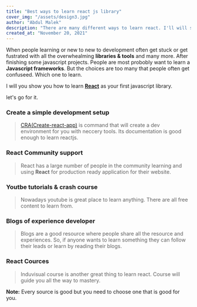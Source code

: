 ```yaml
---
title: "Best ways to learn react js library"
cover_img: "/assets/design3.jpg"
author: "Abdul Malek"
description: "There are many different ways to learn react. I'll will show you simplest way to learn react library."
created_at: "November 20, 2021"
---
```


When people learning or new to new to development often get stuck or get fustrated with all the overwhealming
**libraries & tools** and many more. After finishing some javascript projects. People are most probobly want to learn a **Javascript frameworks**. But the choices are too many that people often get confuseed. Which one to learn.

I will you show you how to learn **[React](https://reactjs.org/)** as your first javascript library.

let's go for it.

### **Create a simple development setup**

> [CRA(Create-react-app)](https://github.com/facebook/create-react-app) is command that will create a dev environment for you with neccery tools. Its documentation is good enough to learn reactjs.

### **React Community support**

> React has a large number of people in the community learning and using **React** for production ready application for their website.

### **Youtbe tutorials & crash course**

> Nowadays youtube is great place to learn anything. There are all free content to learn from.

### **Blogs of experience developer**

> Blogs are a good resource where people share all the resource and experiences. So, if anyone wants to learn something they can follow their leads or learn by reading their blogs.

### **React Cources**

> Induvisual course is another great thing to learn react. Course will guide you all the way to mastery.

**Note:** Every source is good but you need to choose one that is good for you.
